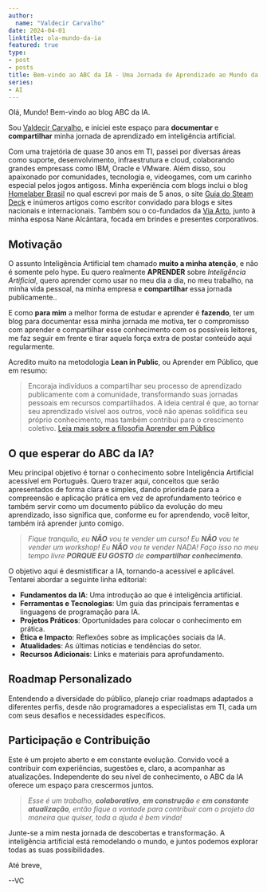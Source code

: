 ```yaml
---
author:
  name: "Valdecir Carvalho"
date: 2024-04-01
linktitle: ola-mundo-da-ia
featured: true
type:
- post
- posts
title: Bem-vindo ao ABC da IA - Uma Jornada de Aprendizado ao Mundo da Inteligência Artificial
series:
- AI
---
```

Olá, Mundo! Bem-vindo ao blog ABC da IA.

Sou [Valdecir Carvalho](https://valdecir.me), e iniciei este espaço para **documentar** e **compartilhar** minha jornada de aprendizado em inteligência artificial.

Com uma trajetória de quase 30 anos em TI, passei por diversas áreas como suporte, desenvolvimento, infraestrutura e cloud, colaborando grandes empresass como IBM, Oracle e VMware. Além disso, sou apaixonado por comunidades, tecnologia e, videogames, com um carinho especial pelos jogos antigoss. Minha experiência com blogs inclui o blog [Homelaber Brasil](https://homelaber.com.br) no qual escrevi por mais de 5 anos, o site [Guia do Steam Deck](https://guiadosteamdeck.com.br) e inúmeros artigos como escritor convidado para blogs e sites nacionais e internacionais. Também sou o co-fundados da [Via Arto](https://bio.viaarto.com.br), junto à minha esposa Nane Alcântara, focada em brindes e presentes corporativos.

## Motivação

O assunto Inteligência Artificial tem chamado **muito a minha atenção**, e não é somente pelo hype. Eu quero realmente **APRENDER** sobre _Inteligência Artificial_, quero aprender como usar no meu dia a dia, no meu trabalho, na minha vida pessoal, na minha empresa e **compartilhar** essa jornada publicamente..

E como **para mim** a melhor forma de estudar e aprender é **fazendo**, ter um blog para documentar essa minha jornada me motiva, ter o compromisso com aprender e compartilhar esse conhecimento com os possíveis leitores, me faz seguir em frente e tirar aquela força extra de postar conteúdo aqui regularmente.

Acredito muito na metodologia **Lean in Public**, ou Aprender em Público, que em resumo:

> Encoraja indivíduos a compartilhar seu processo de aprendizado publicamente com a comunidade, transformando suas jornadas pessoais em recursos compartilhados. A ideia central é que, ao tornar seu aprendizado visível aos outros, você não apenas solidifica seu próprio conhecimento, mas também contribui para o crescimento coletivo. [Leia mais sobre a filosofia Aprender em Público](aprenda-em-publico.md)

## O que esperar do ABC da IA?

Meu principal objetivo é tornar o conhecimento sobre Inteligência Artificial acessível em Português. Quero trazer aqui, conceitos que serão apresentados de forma clara e simples, dando prioridade para a compreensão e aplicação prática em vez de aprofundamento teórico e também servir como um documento público da evolução do meu aprendizado, isso significa que, conforme eu for aprendendo, você leitor, também irá aprender junto comigo.

> _Fique tranquilo, eu **NÃO** vou te vender um curso! Eu **NÃO** vou te vender um workshop! Eu **NÃO** vou te vender NADA! Faço isso no meu tempo livre **PORQUE EU GOSTO** de **compartilhar conhecimento.**_

O objetivo aqui é desmistificar a IA, tornando-a acessível e aplicável. Tentarei abordar a seguinte linha editorial:

- **Fundamentos da IA**: Uma introdução ao que é inteligência artificial.
- **Ferramentas e Tecnologias**: Um guia das principais ferramentas e linguagens de programação para IA.
- **Projetos Práticos**: Oportunidades para colocar o conhecimento em prática.
- **Ética e Impacto**: Reflexões sobre as implicações sociais da IA.
- **Atualidades**: As últimas notícias e tendências do setor.
- **Recursos Adicionais**: Links e materiais para aprofundamento.

## Roadmap Personalizado

Entendendo a diversidade do público, planejo criar roadmaps adaptados a diferentes perfis, desde não programadores a especialistas em TI, cada um com seus desafios e necessidades específicos.

## Participação e Contribuição

Este é um projeto aberto e em constante evolução. Convido você a contribuir com experiências, sugestões e, claro, a acompanhar as atualizações. Independente do seu nível de conhecimento, o ABC da IA oferece um espaço para crescermos juntos.

> _Esse é um trabalho, **colaborativo**, **em construção** e **em constante atualização**, então fique a vontade para contribuir com o projeto da maneira que quiser, toda a ajuda é bem vinda!_

Junte-se a mim nesta jornada de descobertas e transformação. A inteligência artificial está remodelando o mundo, e juntos podemos explorar todas as suas possibilidades.

Até breve,

--VC
